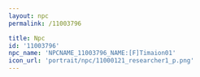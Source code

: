 ```yaml
---
layout: npc
permalink: /11003796

title: Npc
id: '11003796'
npc_name: 'NPCNAME_11003796_NAME:[F]Timaion01'
icon_url: 'portrait/npc/11000121_researcher1_p.png'
---
```

